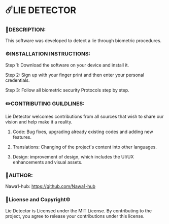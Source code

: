 # ☄️LIE DETECTOR

### 📝DESCRIPTION: 
This software was developed to detect a lie through biometric procedures. 

### ⚙️INSTALLATION INSTRUCTIONS: 
Step 1: Download the software on your device and install it.

Step 2: Sign up with your finger print and then enter your personal credentials. 

Step 3: Follow all biometric security Protocols step by step.

### ✏️CONTRIBUTING GUILDLINES:
Lie Detector welcomes contributions from all sources that wish to share our vision and help make it a reality. 

1. Code: Bug fixes, upgrading already existing codes and adding new features.

2. Translations: Changing of the project's content into other languages.

3. Design: improvement of design, which includes the UI/UX enhancements and visual assets.

### 🤵AUTHOR: 
Nawa1-hub: 
https://github.com/Nawa1-hub

### 📄License and Copyright©️ 
Lie Detector is Licensed under the MIT License. By contributing to the project, you agree to release your contributions under this license. 



